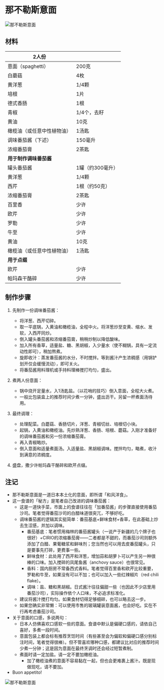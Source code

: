 # 那不勒斯意面

![那不勒斯意面](Images\那不勒斯意面_2.jpg)



## 材料

| 2人份                      |                  |
| -------------------------- | ---------------- |
| 意面（spaghetti）          | 200克            |
| 白蘑菇                     | 4枚              |
| 黄洋葱                     | 1/4颗            |
| 培根                       | 1片              |
| 德式香肠                   | 1根              |
| 青椒                       | 1/4个，去籽      |
| 黄油                       | 10克             |
| 橄榄油（或任意中性植物油） | 1汤匙            |
| 调味番茄酱（下述）         | 150毫升          |
| 浓缩番茄膏                 | 2茶匙            |
| **用于制作调味番茄酱**     |                  |
| 罐头番茄酱                 | 1罐（约300毫升） |
| 黄洋葱                     | 1/4颗            |
| 西芹                       | 1根（约50克）    |
| 浓缩番茄膏                 | 2茶匙            |
| 百里香                     | 少许             |
| 欧芹                       | 少许             |
| 罗勒                       | 少许             |
| 牛至                       | 少许             |
| 黄油                       | 10克             |
| 橄榄油（或任意中性植物油） | 1汤匙            |
| **用于点缀**               |                  |
| 欧芹                       | 少许             |
| 帕玛森干酪碎               | 少许             |



## 制作步骤

1. 先制作一份调味番茄酱：
   - 将洋葱、西芹切碎。
   - 取一平底锅，入黄油和橄榄油，全程中火。将洋葱炒至变黄、缩水、发软，入西芹同炒。
   - 倒入罐头番茄酱和浓缩番茄膏，稍稍炒制以降低酸味。
   - 加入所有香草，适量盐、糖、黑胡椒，入少量水（使不糊锅，具有一定流动性即可），稍加熬煮。
   - 旋即收汁：蒸发番茄酱的水分，不时搅拌。等到酱汁产生浓稠感（用锅铲划开仅会缓慢流动），即可关火。
   - 将番茄酱用料理机或手持料理棒搅打均匀，盛出。

2. 煮两人份意面：
   - 锅中烧开足量水，入1汤匙盐。（以花哨的技巧）倒入意面，全程大火煮。
   - 一般比包装盒上的推荐时间少煮一分钟，盛出沥干。另留一杯煮面汤待用。
3. 最终调理：
   - 处理配菜。白蘑菇、香肠切片，洋葱、青椒切丝、培根切小块。
   - 起锅，入黄油和橄榄油。先炒熟洋葱、香肠、培根、蘑菇。入刚才准备好的调味番茄酱和另一份浓缩番茄膏。
   - 再入青椒略炒。
   - 倒入意面和适量煮面汤。入适量盐、黑胡椒调味。搅拌均匀，略煮，收汁到满意的浓稠度。

4. 盛盘，撒少许帕玛森干酪碎和欧芹点缀。



## 注记

- 那不勒斯意面是一道日本本土化的意面，即所谓「和风洋食」。
- 这一食谱的「秘方」是笔者自己改进的调味番茄酱：
  - 这是一道快手菜，市面上的食谱往往在「加番茄酱」的步骤直接使用番茄沙司。笔者觉得番茄沙司的白醋味道很突兀，不够好吃。
  - 调味番茄酱的逻辑其实挺简单：番茄基底+鲜味食材+香草，在此基础上炒去生涩感，并加以调味。
    - 番茄基底：笔者惯用梅林的番茄酱罐头（一说产于新疆的几个牌子也很好）+CIRIO的浓缩番茄膏——二者都是不甜的，而番茄沙司则额外添加了白醋、果葡糖浆和鲜味剂；您当然也可以用去皮番茄罐头，只是要事先打碎，更费事一些。
    - 鲜味食材：此处用了西芹和洋葱，增加蒜和胡萝卜可以产生另一种很棒的口味。加入搅碎的凤尾鱼酱（anchovy sauce）也很常见。
    - 香料：国内厨房不常备西式香料。笔者觉得百里香和欧芹比较重要，罗勒和牛至，如果没有可以不加；也可以加入一些红辣椒片（red chili flake）。
    - 调味：盐、糖和黑胡椒。日式酱汁往往偏甜一些（也因此不少店里用番茄沙司），实际操作依个人口味，不必追求标准化。
  - 建议将酱汁搅打均匀。如果食材切得足够细碎，也可以略去这一步。
  - 如果您确实非常懒：可以使用市售的玻璃罐装意面酱，也会好吃。实在不行再考虑番茄沙司。
- 关于意面的口感，多说两句：
  - 日本人仿佛喜欢口感软一些的意面。食谱中默认是偏硬口感的，请依自己喜好，多煮一段时间。
  - 意面包装上都会标有推荐烹饪时间（有些甚至会为偏软和偏硬口感分别标注时间，笔者觉得很棒）。但不管喜欢哪种口感，都建议比对应的推荐时间少煮一分钟；这是因为意面在最终烹调时还会经过短暂煮制。
  - 煮面时请一定加盐。请一定不要加橄榄油。
    - 加了橄榄油煮的意面不容易黏在一起，但也会更难裹上酱汁。既是现做现吃，请不要加。
- Buon appetito!



![那不勒斯意面](Images\那不勒斯意面.jpg)
